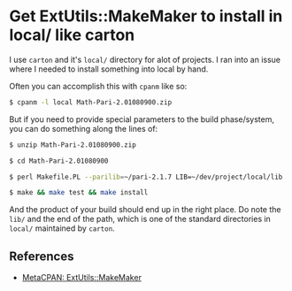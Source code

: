 # Get ExtUtils::MakeMaker to install in local/ like carton

I use `carton` and it's `local/` directory for alot of projects. I ran into an issue where I needed to install something into local by hand.

Often you can accomplish this with `cpanm` like so:

```bash
$ cpanm -l local Math-Pari-2.01080900.zip
```

But if you need to provide special parameters to the build phase/system, you can do something along the lines of:

```bash
$ unzip Math-Pari-2.01080900.zip

$ cd Math-Pari-2.01080900

$ perl Makefile.PL --parilib=~/pari-2.1.7 LIB=~/dev/project/local/lib

$ make && make test && make install
```

And the product of your build should end up in the right place. Do note the `lib/` and the end of the path, which is one of the standard directories in `local/` maintained by `carton`.

## References

- [MetaCPAN: ExtUtils::MakeMaker][extutils]

[extutils]: https://metacpan.org/pod/ExtUtils::MakeMaker#PREFIX-and-LIB-attribute
